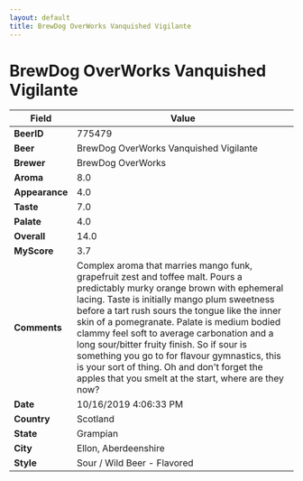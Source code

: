 ```yaml
---
layout: default
title: BrewDog OverWorks Vanquished Vigilante
---
```


# BrewDog OverWorks Vanquished Vigilante

| Field         | Value     |
|---------------|-----------|
| **BeerID** | 775479 |
| **Beer** | BrewDog OverWorks Vanquished Vigilante |
| **Brewer** | BrewDog OverWorks |
| **Aroma** | 8.0 |
| **Appearance** | 4.0 |
| **Taste** | 7.0 |
| **Palate** | 4.0 |
| **Overall** | 14.0 |
| **MyScore** | 3.7 |
| **Comments** | Complex aroma that marries mango funk, grapefruit zest and toffee malt. Pours a predictably murky orange brown with ephemeral lacing. Taste is initially mango plum sweetness before a tart rush sours the tongue like the inner skin of a pomegranate. Palate is medium bodied clammy feel soft to average carbonation and a long sour/bitter fruity finish. So if sour is something you go to for flavour gymnastics, this is your sort of thing. Oh and don't forget the apples that you smelt at the start, where are they now? |
| **Date** | 10/16/2019 4:06:33 PM |
| **Country** | Scotland |
| **State** | Grampian |
| **City** | Ellon, Aberdeenshire |
| **Style** | Sour / Wild Beer - Flavored |
